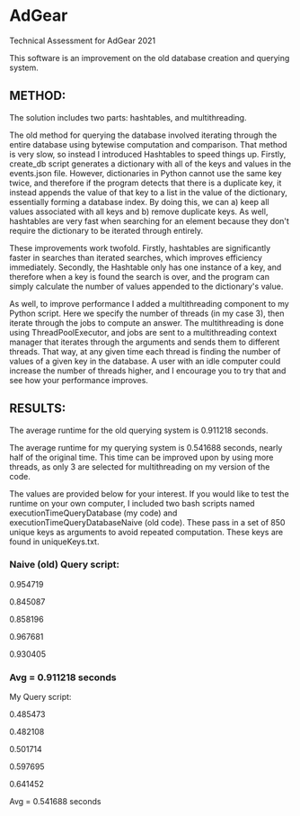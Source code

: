 # AdGear
Technical Assessment for AdGear 2021

This software is an improvement on the old database creation and querying system.

## METHOD:

The solution includes two parts: hashtables, and multithreading.

The old method for querying the database involved iterating through the entire database using bytewise computation and comparison. That method is very slow, so instead I introduced Hashtables to speed things up. Firstly, create_db script generates a dictionary with all of the keys and values in the events.json file. However, dictionaries in Python cannot use the same key twice, and therefore if the program detects that there is a duplicate key, it instead appends the value of that key to a list in the value of the dictionary, essentially forming a database index. By doing this, we can a) keep all values associated with all keys and b) remove duplicate keys. As well, hashtables are very fast when searching for an element because they don't require the dictionary to be iterated through entirely.

These improvements work twofold. Firstly, hashtables are significantly faster in searches than iterated searches, which improves efficiency immediately. Secondly, the Hashtable only has one instance of a key, and therefore when a key is found the search is over, and the program can simply calculate the number of values appended to the dictionary's value.

As well, to improve performance I added a multithreading component to my Python script. Here we specify the number of threads (in my case 3), then iterate through the jobs to compute an answer. The multithreading is done using ThreadPoolExecutor, and jobs are sent to a multithreading context manager that iterates through the arguments and sends them to different threads. That way, at any given time each thread is finding the number of values of a given key in the database. A user with an idle computer could increase the number of threads higher, and I encourage you to try that and see how your performance improves.

## RESULTS:

The average runtime for the old querying system is 0.911218 seconds.

The average runtime for my querying system is 0.541688 seconds, nearly half of the original time. This time can be improved upon by using more threads, as only 3 are selected for multithreading on my version of the code.

The values are provided below for your interest. If you would like to test the runtime on your own computer, I included two bash scripts named executionTimeQueryDatabase (my code) and executionTimeQueryDatabaseNaive (old code). These pass in a set of 850 unique keys as arguments to avoid repeated computation. These keys are found in uniqueKeys.txt.

### Naive (old) Query script:

0.954719

0.845087

0.858196

0.967681

0.930405

### Avg = 0.911218 seconds

My Query script:

0.485473

0.482108

0.501714

0.597695

0.641452

Avg = 0.541688 seconds
